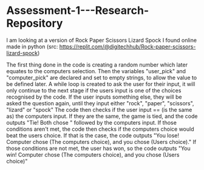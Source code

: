 # Assessment-1---Research-Repository
I am looking at a version of Rock Paper Scissors Lizard Spock I found online made in python (src: https://replit.com/@digitechhub/Rock-paper-scissors-lizard-spock)

The first thing done in the code is creating a random number which later equates to the computers selection.
Then the variables "user_pick" and "computer_pick" are declared and set to empty strings, to allow the value to be defined later.
A while loop is created to ask the user for their input, it will only continue to the next stage if the users input is one of the choices recognised by the code. If the user inputs something else, they will be asked the question again, until they input either "rock", "paper", "scissors", "lizard" or "spock"
The code then checks if the user input == (is the same as) the computers input. If they are the same, the game is tied, and the code outputs "Tie! Both chose " followed by the computers input.
If those conditions aren't met, the code then checks if the computers choice would beat the users choice. If that is the case, the code outputs "You lose! Computer chose (The computers choice), and you chose (Users choice)."
If those conditions are not met, the user has won, so the code outputs "You win! Computer chose (The computers choice), and you chose (Users choice)"

